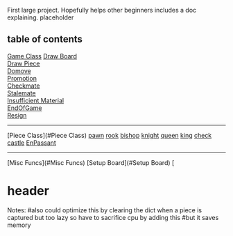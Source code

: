 First large project. Hopefully helps other beginners includes a doc explaining. 
placeholder
## table of contents
[Game Class](#Game_Class)
    [Draw Board](#Draw_Board)\
    [Draw Piece](#Draw_Piece)\
    [Domove](#Domove)\
    [Promotion](#Promotion)\
    [Checkmate](#Checkmate)\
    [Stalemate](#Stalemate)\
    [Insufficient Material](#Insufficient_Material)\
    [EndOfGame](#EndOfGame)\
    [Resign](#Resign) 
***
[Piece Class](#Piece Class)
    [pawn](#pawn)
    [rook](#rook)
    [bishop](#bishop)
    [knight](#night)
    [queen](#queen)
    [king](#king)
    [check](#check)
    [castle](#castle)
    [EnPassant](#EnPassant)
***
[Misc Funcs](#Misc Funcs)
   [Setup Board](#Setup Board)
   [



# header
Notes:        #also could optimize this by clearing the dict when a piece is captured but too lazy so have to sacrifice cpu by adding this
        #but it saves memory

